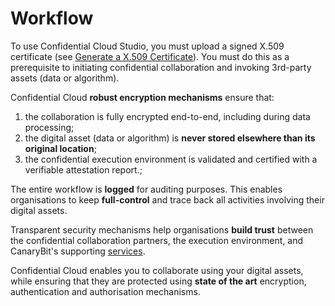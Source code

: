 # Workflow

To use Confidential Cloud Studio, you must upload a signed X.509 certificate (see [Generate a X.509 Certificate](x509_cert.md)). You must do this as a prerequisite to initiating confidential collaboration and invoking 3rd-party assets (data or algorithm).

Confidential Cloud **robust encryption mechanisms** ensure that:

1. the collaboration is fully encrypted end-to-end, including during data processing;
2. the digital asset (data or algorithm) is **never stored elsewhere than its original location**;
3. the confidential execution environment is validated and certified with a verifiable attestation report.;

The entire workflow is **logged** for auditing purposes. This enables organisations to keep **full-control** and trace back all activities involving their digital assets.

Transparent security mechanisms help organisations **build trust** between the
confidential collaboration partners, the execution environment, and CanaryBit's supporting [services](architecture.md).

Confidential Cloud enables you to collaborate using your digital assets, while ensuring that they are protected using **state of the art** encryption, authentication and authorisation mechanisms.
